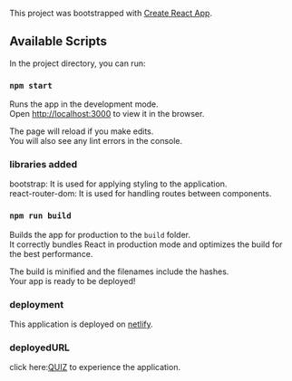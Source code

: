 This project was bootstrapped with [Create React App](https://github.com/facebook/create-react-app).

## Available Scripts

In the project directory, you can run:

### `npm start`

Runs the app in the development mode.<br />
Open [http://localhost:3000](http://localhost:3000) to view it in the browser.

The page will reload if you make edits.<br />
You will also see any lint errors in the console.

### libraries added

bootstrap: It is used for applying styling to the application.<br/>
react-router-dom: It is used for handling routes between components.<br/>

### `npm run build`

Builds the app for production to the `build` folder.<br />
It correctly bundles React in production mode and optimizes the build for the best performance.

The build is minified and the filenames include the hashes.<br />
Your app is ready to be deployed!

### deployment

This application is deployed on [netlify](https://www.netlify.com).<br/>

### deployedURL

click here:[QUIZ](https://distracted-galileo-fadff1.netlify.app) to experience the application.
